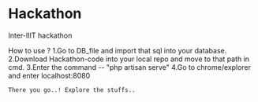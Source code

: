 # Hackathon
Inter-IIIT hackathon

How to use ?
1.Go to DB_file and import that sql into your database.
2.Download Hackathon-code into your local repo and move to that path in cmd.
3.Enter the command --  "php artisan serve"
4.Go to chrome/explorer and enter localhost:8080

	There you go..! Explore the stuffs..

